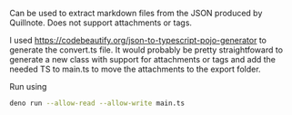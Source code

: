 Can be used to extract markdown files from the JSON produced by Quillnote. Does not support attachments or tags.

I used https://codebeautify.org/json-to-typescript-pojo-generator to generate the convert.ts file. It would probably be pretty straightfoward to generate a new class with support for attachments or tags and add the needed TS to main.ts to move the attachments to the export folder.

Run using
```bash
deno run --allow-read --allow-write main.ts
```